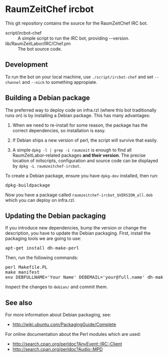 RaumZeitChef ircbot
==================

This git repository contains the source for the RaumZeitChef IRC bot.

<dl>
  <dt>script/ircbot-chef</dt>
  <dd>A simple script to run the IRC bot, providing --version.</dd>

  <dt>lib/RaumZeitLabor/IRC/Chef.pm</dt>
  <dd>The bot source code.</dd>
</dl>

Development
-----------
To run the bot on your local machine, use `./script/ircbot-chef` and
set `--channel` and `--nick` to something appropiate.


Building a Debian package
-------------------------
The preferred way to deploy code on infra.rzl (where this bot traditionally
runs on) is by installing a Debian package. This has many advantages:

1. When we need to re-install for some reason, the package has the correct
   dependencies, so installation is easy.

2. If Debian ships a new version of perl, the script will survive that easily.

3. A simple `dpkg -l | grep -i raumzeit` is enough to find all
   RaumZeitLabor-related packages **and their version**. The precise location
   of initscripts, configuration and source code can be displayed by `dpkg -L
   raumzeitchef-ircbot`.

To create a Debian package, ensure you have `dpkg-dev` installed, then run:
<pre>
dpkg-buildpackage
</pre>

Now you have a package called `raumzeitchef-ircbot_$VERSION_all.deb` which you can
deploy on infra.rzl.

Updating the Debian packaging
-----------------------------

If you introduce new dependencies, bump the version or change the description,
you have to update the Debian packaging. First, install the packaging tools we
are going to use:
<pre>
apt-get install dh-make-perl
</pre>

Then, run the following commands:
<pre>
perl Makefile.PL
make manifest
env DEBFULLNAME='Your Name' DEBEMAIL='your@full.name' dh-make-perl refresh
</pre>

Inspect the changes to `debian/` and commit them.

See also
--------

For more information about Debian packaging, see:

* http://wiki.ubuntu.com/PackagingGuide/Complete

For online documentation about the Perl modules which are used:

* http://search.cpan.org/perldoc?AnyEvent::IRC::Client
* http://search.cpan.org/perldoc?Audio::MPD
